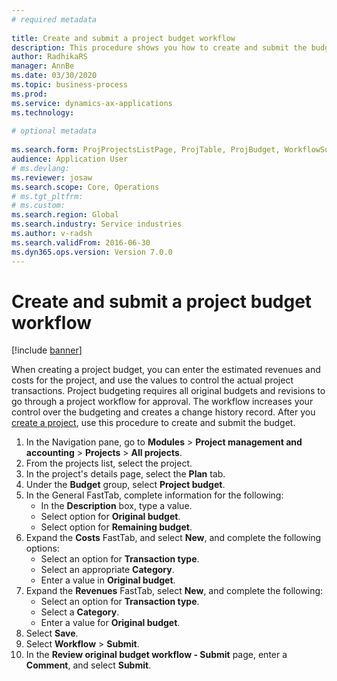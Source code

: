```yaml
--- 
# required metadata 
 
title: Create and submit a project budget workflow  
description: This procedure shows you how to create and submit the budget for a project. 
author: RadhikaRS
manager: AnnBe 
ms.date: 03/30/2020
ms.topic: business-process 
ms.prod:  
ms.service: dynamics-ax-applications 
ms.technology:  
 
# optional metadata 
 
ms.search.form: ProjProjectsListPage, ProjTable, ProjBudget, WorkflowSubmitDialog   
audience: Application User 
# ms.devlang:  
ms.reviewer: josaw
ms.search.scope: Core, Operations 
# ms.tgt_pltfrm:  
# ms.custom:  
ms.search.region: Global
ms.search.industry: Service industries
ms.author: v-radsh
ms.search.validFrom: 2016-06-30 
ms.dyn365.ops.version: Version 7.0.0 
---
```

# Create and submit a project budget workflow

[!include [banner](../../includes/banner.md)]

When creating a project budget, you can enter the estimated revenues and costs for the project, and use the values to control the actual project transactions. Project budgeting requires all original budgets and revisions to go through a project workflow for approval. The workflow increases your control over the budgeting and creates a change history record. After you [create a project](https://docs.microsoft.com/en-us/dynamicsax-2012/appuser-itpro/create-a-project), use this procedure to create and submit the budget.

1. In the Navigation pane, go to **Modules** > **Project management and accounting** > **Projects** > **All projects**.
2. From the projects list, select the project.
3. In the project's details page, select the **Plan** tab.
4. Under the **Budget** group, select **Project budget**.
5. In the General FastTab, complete information for the following:
   - In the **Description** box, type a value.
   - Select option for **Original budget**.
   - Select option for **Remaining budget**. 
6. Expand the **Costs** FastTab, and select **New**, and complete the following options:
   - Select an option for **Transaction type**. 
   - Select an appropriate **Category**. 
   - Enter a value in **Original budget**.
7. Expand the **Revenues** FastTab, select **New**, and complete the following:
   - Select an option for **Transaction type**. 
   - Select a  **Category**. 
   - Enter a value for **Original budget**.
8. Select **Save**.
9. Select **Workflow** > **Submit**.
10. In the **Review original budget workflow - Submit** page, enter a **Comment**, and select **Submit**.



